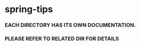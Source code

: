 # spring-tips

### EACH DIRECTORY HAS ITS OWN DOCUMENTATION.
### PLEASE REFER TO RELATED DIR FOR DETAILS
